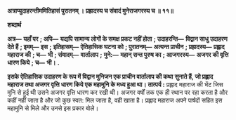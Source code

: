 **अत्राप्युदाहरन्तीममितिहासं पुरातनम् ।** **प्रह्रादस्य च संवादं मुनेराजगरस्य च ॥ ११॥** 

**शब्दार्थ** 

**अत्र—** **यहाँ पर** **; अपि—** **यद्यपि सामान्य लोगों के समक्ष प्रकट नहीं होता** **; उदाहरन्ति—** **विद्वान साधु उदाहरण देते हैं** **; इमम्—** **इस** **;** **इतिहासम्—** **ऐतिहासिक घटना को** **; पुरातनम्—** **अत्यन्त प्राचीन** **; प्रह्रादस्य—** **प्रह्लाद महाराज की** **; च—** **भी** **; संवादम्—** **वार्तालाप** **;** **मुने:—** **महान् सन्त पुरुष का** **; आजगरस्य—** **अजगर की वृत्ति धारण किये** **; च—** **भी।** **.** 

**इसके ऐतिहासिक उदाहरण के रूप में विद्वान मुनिजन एक प्राचीन वार्तालाप की कथा** **सुनाते हैं, जो प्रह्लाद महाराज तथा अजगर वृत्ति धारण किये एक महामुनि के मध्य हुआ था।** **तात्पर्य :** प्रह्लाद महाराज की भेंट जिस मुनि से हुई थी उसने अजगर वृत्ति धारण कर रखी थी। अजगर वर्षों तक एक ही स्थान पर रहा करता है और कहीं नहीं जाता है और जो कुछ स्वत: मिल जाता है, वही खाता है। प्रह्लाद महाराज अपने पार्षदों सहित इस महामुनि से मिले और उनसे इस प्रकार बोले।  
